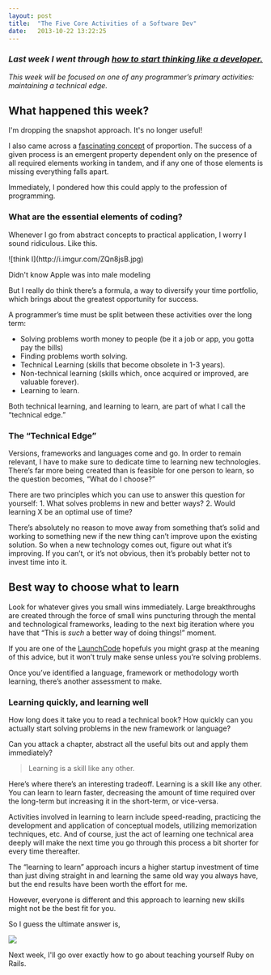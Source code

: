 ```yaml
---
layout: post
title:  "The Five Core Activities of a Software Dev"
date:   2013-10-22 13:22:25
---
```


### _Last week I went through_ [_how to start thinking like a developer._](http://efeqdev.com/launchcode-updates/the-deceptively-obvious-way-to-think-like-a-developer/)

_This week will be focused on one of any programmer’s primary activities: maintaining a technical edge._

## What happened this week?

I'm dropping the snapshot approach. It's no longer useful!

I also came across a [fascinating concept](http://jasonlefkowitz.net/2013/03/how-winners-win-john-boyd-and-the-four-qualities-of-victorious-organizations/) of proportion. The success of a given process is an emergent property dependent only on the presence of all required elements working in tandem, and if any one of those elements is missing everything falls apart.

Immediately, I pondered how this could apply to the profession of programming.

### What are the essential elements of coding?

Whenever I go from abstract concepts to practical application, I worry I sound ridiculous. Like this.

<div style="width: 917px" class="wp-caption alignnone">![think I](http://i.imgur.com/ZQn8jsB.jpg)

Didn't know Apple was into male modeling
</div>

But I really do think there’s a formula, a way to diversify your time portfolio, which brings about the greatest opportunity for success.

A programmer’s time must be split between these activities over the long term:

*   Solving problems worth money to people (be it a job or app, you gotta pay the bills)
*   Finding problems worth solving.
*   Technical Learning (skills that become obsolete in 1-3 years).
*   Non-technical learning (skills which, once acquired or improved, are valuable forever).
*   Learning to learn.

Both technical learning, and learning to learn, are part of what I call the “technical edge.”

### The “Technical Edge”

Versions, frameworks and languages come and go. In order to remain relevant, I have to make sure to dedicate time to learning new technologies. There’s far more being created than is feasible for one person to learn, so the question becomes, “What do I choose?”

There are two principles which you can use to answer this question for yourself: 1. What solves problems in new and better ways? 2. Would learning X be an optimal use of time?

There’s absolutely no reason to move away from something that’s solid and working to something new if the new thing can’t improve upon the existing solution. So when a new technology comes out, figure out what it’s improving. If you can’t, or it’s not obvious, then it’s probably better not to invest time into it.

## Best way to choose what to learn

Look for whatever gives you small wins immediately. Large breakthroughs are created through the force of small wins puncturing through the mental and technological frameworks, leading to the next big iteration where you have that “This is _such_ a better way of doing things!” moment.

If you are one of the [LaunchCode](http://launchcodestl.com) hopefuls you might grasp at the meaning of this advice, but it won’t truly make sense unless you’re solving problems.

Once you’ve identified a language, framework or methodology worth learning, there’s another assessment to make.

### Learning quickly, and learning well

How long does it take you to read a technical book? How quickly can you actually start solving problems in the new framework or language?

Can you attack a chapter, abstract all the useful bits out and apply them immediately?

> Learning is a skill like any other.

Here’s where there’s an interesting tradeoff. Learning is a skill like any other. You can learn to learn faster, decreasing the amount of time required over the long-term but increasing it in the short-term, or vice-versa.

Activities involved in learning to learn include speed-reading, practicing the development and application of conceptual models, utilizing memorization techniques, etc. And of course, just the act of learning one technical area deeply will make the next time you go through this process a bit shorter for every time thereafter.

The “learning to learn” approach incurs a higher startup investment of time than just diving straight in and learning the same old way you always have, but the end results have been worth the effort for me.

However, everyone is different and this approach to learning new skills might not be the best fit for you.

So I guess the ultimate answer is,

![](http://i.imgur.com/oWNUurh.jpg)

Next week, I'll go over exactly how to go about teaching yourself Ruby on Rails.

